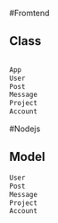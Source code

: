 #Fromtend

## Class

```bash

App
User
Post
Message
Project
Account

```

#Nodejs


## Model

```bash
User
Post
Message
Project
Account

```